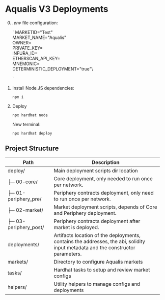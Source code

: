 # Aqualis V3 Deployments

0. _.env_ file configuration:

   `
   MARKETID="Test"\
   MARKET_NAME="Aqualis"\
   OWNER=\
   PRIVATE_KEY=\
   INFURA_ID=\
   ETHERSCAN_API_KEY=\
   MNEMONIC=\
   DETERMINISTIC_DEPLOYMENT="true"\

   `

1. Install Node.JS dependencies:

   ```
   npm i
   ```

2. Deploy

   ```
   npx hardhat node
   ```

   New terminal:

   ```
   npx hardhat deploy
   ```

## Project Structure

| Path                  | Description                                                                                                                     |
| --------------------- | ------------------------------------------------------------------------------------------------------------------------------- |
| deploy/               | Main deployment scripts dir location                                                                                            |
| ├─ 00-core/           | Core deployment, only needed to run once per network.                                                                           |
| ├─ 01-periphery_pre/  | Periphery contracts deployment, only need to run once per network.                                                              |
| ├─ 02-market/         | Market deployment scripts, depends of Core and Periphery deployment.                                                            |
| ├─ 03-periphery_post/ | Periphery contracts deployment after market is deployed.                                                                        |
| deployments/          | Artifacts location of the deployments, contains the addresses, the abi, solidity input metadata and the constructor parameters. |
| markets/              | Directory to configure Aqualis markets                                                                                          |
| tasks/                | Hardhat tasks to setup and review market configs                                                                                |
| helpers/              | Utility helpers to manage configs and deployments                                                                               |
